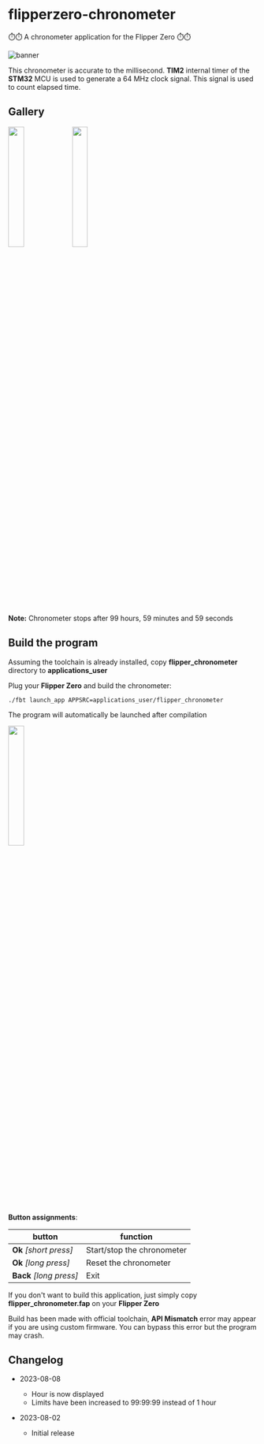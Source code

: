 # flipperzero-chronometer
⏱️⏱️ A chronometer application for the Flipper Zero ⏱️⏱️

![banner](https://github.com/nmrr/flipperzero-chronometer/blob/main/img/bannerwatch.jpg)

This chronometer is accurate to the millisecond. **TIM2** internal timer of the **STM32** MCU is used to generate a 64 MHz clock signal. This signal is used to count elapsed time.

## Gallery

<img src="https://github.com/nmrr/flipperzero-chronometer/blob/main/img/chrono2.png" width=25% height=25%> <img src="https://github.com/nmrr/flipperzero-chronometer/blob/main/img/chrono3.png" width=25% height=25%>

**Note:** Chronometer stops after 99 hours, 59 minutes and 59 seconds

## Build the program

Assuming the toolchain is already installed, copy **flipper_chronometer** directory to **applications_user**

Plug your **Flipper Zero** and build the chronometer:
```
./fbt launch_app APPSRC=applications_user/flipper_chronometer
```

The program will automatically be launched after compilation

<img src="https://github.com/nmrr/flipperzero-chronometer/blob/main/img/chrono1.png" width=25% height=25%>

**Button assignments**: 

button  | function
------------- | -------------
**Ok** *[short press]*  | Start/stop the chronometer
**Ok** *[long press]*  | Reset the chronometer
**Back** *[long press]*  | Exit

If you don't want to build this application, just simply copy **flipper_chronometer.fap** on your **Flipper Zero** 

Build has been made with official toolchain, **API Mismatch** error may appear if you are using custom firmware. You can bypass this error but the program may crash.

## Changelog

* 2023-08-08
  * Hour is now displayed
  * Limits have been increased to 99:99:99 instead of 1 hour

* 2023-08-02
  * Initial release
